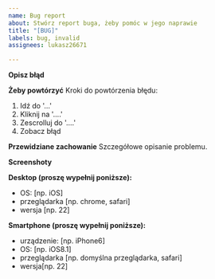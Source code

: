 ```yaml
---
name: Bug report
about: Stwórz report buga, żeby pomóc w jego naprawie
title: "[BUG]"
labels: bug, invalid
assignees: lukasz26671

---
```


**Opisz błąd**

**Żeby powtórzyć**
Kroki do powtórzenia błędu:
1. Idź do '...'
2. Kliknij na '....'
3. Zescrolluj do '....'
4. Zobacz błąd

**Przewidziane zachowanie**
Szczegółowe opisanie problemu.

**Screenshoty**

**Desktop (proszę wypełnij poniższe):**
 - OS: [np. iOS]
 - przeglądarka [np. chrome, safari]
 - wersja [np. 22]

**Smartphone (proszę wypełnij poniższe):**
 - urządzenie: [np. iPhone6]
 - OS: [np. iOS8.1]
 - przeglądarka [np. domyślna przeglądarka, safari]
 - wersja[np. 22]
